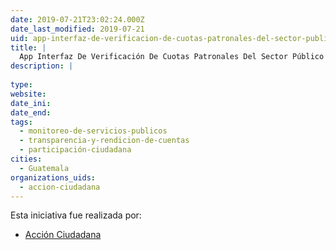 ```yaml
---
date: 2019-07-21T23:02:24.000Z
date_last_modified: 2019-07-21
uid: app-interfaz-de-verificacion-de-cuotas-patronales-del-sector-publico-y-privado-igss-guatemala
title: |
  App Interfaz De Verificación De Cuotas Patronales Del Sector Público Y Privado Igss, Guatemala
description: |
  
type: 
website: 
date_ini: 
date_end: 
tags:
  - monitoreo-de-servicios-publicos
  - transparencia-y-rendicion-de-cuentas
  - participación-ciudadana
cities: 
  - Guatemala
organizations_uids:
  - accion-ciudadana
---
```


Esta iniciativa fue realizada por:

- [Acción Ciudadana](/organizaciones/accion-ciudadana)
